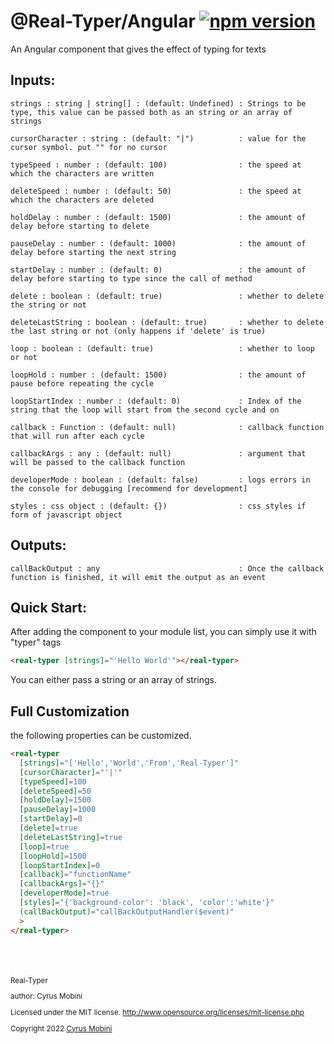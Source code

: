 # @Real-Typer/Angular [![npm version](https://badge.fury.io/js/@real-typer%2Fangular.svg)](https://badge.fury.io/js/@real-typer%2Fangular)
An Angular component that gives the effect of typing for texts



## Inputs:
    strings : string | string[] : (default: Undefined) : Strings to be type, this value can be passed both as an string or an array of strings
       
    cursorCharacter : string : (default: "|")          : value for the cursor symbol. put "" for no cursor
    
    typeSpeed : number : (default: 100)                : the speed at which the characters are written
    
    deleteSpeed : number : (default: 50)               : the speed at which the characters are deleted
    
    holdDelay : number : (default: 1500)               : the amount of delay before starting to delete
    
    pauseDelay : number : (default: 1000)              : the amount of delay before starting the next string

    startDelay : number : (default: 0)                 : the amount of delay before starting to type since the call of method
    
    delete : boolean : (default: true)                 : whether to delete the string or not
    
    deleteLastString : boolean : (default: true)       : whether to delete the last string or not (only happens if 'delete' is true)
    
    loop : boolean : (default: true)                   : whether to loop or not
    
    loopHold : number : (default: 1500)                : the amount of pause before repeating the cycle
    
    loopStartIndex : number : (default: 0)             : Index of the string that the loop will start from the second cycle and on

    callback : Function : (default: null)              : callback function that will run after each cycle

    callbackArgs : any : (default: null)               : argument that will be passed to the callback function

    developerMode : boolean : (default: false)         : logs errors in the console for debugging [recommend for development]

    styles : css object : (default: {})                : css styles if form of javascript object


## Outputs:
    callBackOutput : any                               : Once the callback function is finished, it will emit the output as an event


## Quick Start:

After adding the component to your module list, you can simply use it with "typer" tags
```html
<real-typer [strings]="'Hello World'"></real-typer>
 ```  

You can either pass a string or an array of strings.


## Full Customization

the following properties can be customized.
```html
<real-typer 
  [strings]="['Hello','World','From','Real-Typer']"
  [cursorCharacter]="'|'"
  [typeSpeed]=100
  [deleteSpeed]=50
  [holdDelay]=1500
  [pauseDelay]=1000
  [startDelay]=0
  [delete]=true
  [deleteLastString]=true
  [loop]=true
  [loopHold]=1500
  [loopStartIndex]=0
  [callback]="functionName"
  [callbackArgs]="{}"
  [developerMode]=true
  [styles]="{'background-color': 'black', 'color':'white'}"
  (callBackOutput)="callBackOutputHandler($event)"
  >
</real-typer>
```





<br>
<br>
<br>

<small>
Real-Typer

author: Cyrus Mobini
    
Licensed under the MIT license.
http://www.opensource.org/licenses/mit-license.php

Copyright 2022 [Cyrus Mobini](https://github.com/cyrus2281)
<small>
